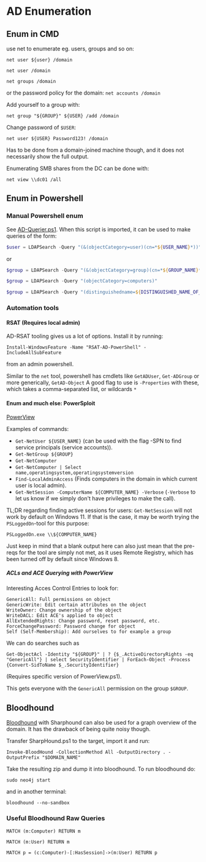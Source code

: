 # AD Enumeration

## Enum in CMD

use net to enumerate eg. users, groups and so on:
```
net user ${user} /domain
```

```
net user /domain
```

```
net groups /domain
```
or the password policy for the domain: `net accounts /domain`

Add yourself to a group with:
```
net group "${GROUP}" ${USER} /add /domain
```

Change password of `$USER`:
```
net user ${USER} Password123! /domain
```



Has to be done from a domain-joined machine though, and it does not necessarily show the full output.


Enumerating SMB shares from the DC can be done with:

```
net view \\dc01 /all
```

## Enum in Powershell

### Manual Powershell enum

See [AD-Querier.ps1](./../../../payloads-n-scripts/scripts/AD-Querier.ps1).
When this script is imported, it can be used to make queries of the form:

```powershell
$user = LDAPSearch -Query "(&(objectCategory=user)(cn=*${USER_NAME}*))"
```
or
```powershell
$group = LDAPSearch -Query "(&(objectCategory=group)(cn=*${GROUP_NAME}*))"
```
```powershell
$group = LDAPSearch -Query "(objectCategory=computers)"
```

````powershell
$group = LDAPSearch -Query "(distinguishedname=${DISTINGUISHED_NAME_OF_OBJECT})"
`````

### Automation tools

#### RSAT (Requires local admin)

AD-RSAT tooling gives us a lot of options.
Install it by running:

```
Install-WindowsFeature -Name "RSAT-AD-PowerShell" -IncludeAllSubFeature
```

from an admin powershell.

Similar to the `net` tool, powershell has cmdlets like `GetADUser`, `Get-ADGroup` or more generically, `GetAD-Object` 
A good flag to use is `-Properties` with these, which takes a comma-separated list, or wildcards `*`


#### Enum and much else: PowerSploit

[PowerView](https://github.com/PowerShellEmpire/PowerTools/blob/master/PowerView/powerview.ps1)

Examples of commands:

* `Get-NetUser ${USER_NAME}` (can be used with the flag -SPN to find service principals (service accounts)).
* `Get-NetGroup ${GROUP}`
* `Get-NetComputer`
* `Get-NetComputer | Select name,operatingsystem,operatingsystemversion`
* `Find-LocalAdminAccess` (Finds computers in the domain in which current user is local admin).
* `Get-NetSession -ComputerName ${COMPUTER_NAME} -Verbose` (`-Verbose` to let us know if we simply don't have privileges to make the call).

TL;DR regarding finding active sessions for users: `Get-NetSession` will not work by default on Windows 11.
If that is the case, it may be worth trying the `PSLoggedOn`-tool for this purpose:
```
PSLoggedOn.exe \\${COMPUTER_NAME}
```
Just keep in mind that a blank output here can also just mean that the pre-reqs for the tool are simply not met, as it uses Remote Registry,
which has been turned off by default since Windows 8.

##### ACLs and ACE Querying with PowerView

Interesting Acces Control Entries to look for:
```
GenericAll: Full permissions on object
GenericWrite: Edit certain attributes on the object
WriteOwner: Change ownership of the object
WriteDACL: Edit ACE's applied to object
AllExtendedRights: Change password, reset password, etc.
ForceChangePassword: Password change for object
Self (Self-Membership): Add ourselves to for example a group
```

We can do searches such as

```
Get-ObjectAcl -Identity "${GROUP}" | ? {$_.ActiveDirectoryRights -eq "GenericAll"} | select SecurityIdentifier | ForEach-Object -Process {Convert-SidToName $_.SecurityIdentifier}
```
(Requires specific version of PowerView.ps1).

This gets everyone with the `GenericAll` permission on the group `$GROUP`.



## Bloodhound

[Bloodhound](https://github.com/BloodHoundAD/BloodHound) with Sharphound can also be used for a graph overview of the domain.
It has the drawback of being quite noisy though.


Transfer SharpHound.ps1 to the target, import it and run:

```
Invoke-BloodHound -CollectionMethod All -OutputDirectory . -OutputPrefix "$DOMAIN_NAME"
```

Take the resulting zip and dump it into bloodhound.
To run bloodhound do: 

```
sudo neo4j start
```
and in another terminal:

```
bloodhound --no-sandbox
```

### Useful Bloodhound Raw Queries

```
MATCH (m:Computer) RETURN m
```
```
MATCH (m:User) RETURN m
```
```
MATCH p = (c:Computer)-[:HasSession]->(m:User) RETURN p
```


